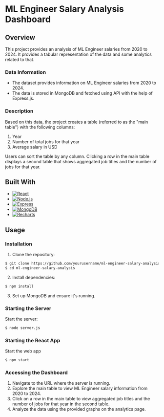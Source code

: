 # ML Engineer Salary Analysis Dashboard

## Overview

This project provides an analysis of ML Engineer salaries from 2020 to 2024. It provides a tabular representation of the data and some analytics related to that.

### Data Information

- The dataset provides information on ML Engineer salaries from 2020 to 2024.
- The data is stored in MongoDB and fetched using API with the help of Express.js.

### Description

Based on this data, the project creates a table (referred to as the "main table") with the following columns:
1. Year
2. Number of total jobs for that year
3. Average salary in USD

Users can sort the table by any column. Clicking a row in the main table displays a second table that shows aggregated job titles and the number of jobs for that year.

## Built With

- [![React](https://img.shields.io/badge/React-20232A?style=for-the-badge&logo=react&logoColor=61DAFB)](https://reactjs.org/)
- [![Node.js](https://img.shields.io/badge/Node.js-339933?style=for-the-badge&logo=nodedotjs&logoColor=white)](https://nodejs.org/)
- [![Express](https://img.shields.io/badge/Express.js-000000?style=for-the-badge&logo=express&logoColor=white)](https://expressjs.com/)
- [![MongoDB](https://img.shields.io/badge/MongoDB-4EA94B?style=for-the-badge&logo=mongodb&logoColor=white)](https://www.mongodb.com/)
- [![Recharts](https://img.shields.io/badge/Recharts-FF6384?style=for-the-badge&logo=recharts&logoColor=white)](https://recharts.org/)

  
## Usage

### Installation

1. Clone the repository:

```bash
$ git clone https://github.com/yourusername/ml-engineer-salary-analysis.git
$ cd ml-engineer-salary-analysis
```

2. Install dependencies:

```bash
$ npm install
```

3. Set up MongoDB and ensure it's running.

### Starting the Server

Start the server:

```bash
$ node server.js
```

### Starting the React App

Start the web app

```bash
$ npm start
```

### Accessing the Dashboard

1. Navigate to the URL where the server is running.
2. Explore the main table to view ML Engineer salary information from 2020 to 2024.
3. Click on a row in the main table to view aggregated job titles and the number of jobs for that year in the second table.
4. Analyze the data using the provided graphs on the analytics page.
